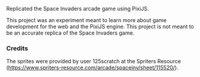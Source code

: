 Replicated the Space Invaders arcade game using PixiJS.

This project was an experiment meant to learn more about game development for the web and the PixiJS engine. This project is not meant to be an accurate replica of the Space Invaders game.

### Credits

The sprites were provided by user 125scratch at the Spriters Resource (https://www.spriters-resource.com/arcade/spaceinv/sheet/115520/).
